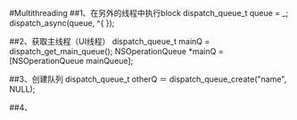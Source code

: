 #Multithreading
##1、在另外的线程中执行block
	dispatch_queue_t queue = _;
	dispatch_async(queue, ^{ });
	
##2、获取主线程（UI线程）
	dispatch_queue_t mainQ = dispatch_get_main_queue();
	NSOperationQueue *mainQ = [NSOperationQueue mainQueue];
	
##3、创建队列
	 dispatch_queue_t otherQ ＝ dispatch_queue_create("name", NULL);
	 
##4、
